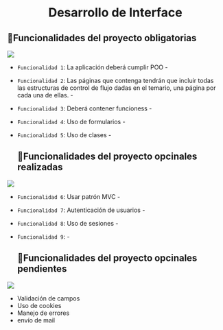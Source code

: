 <h1 align="center"> Desarrollo de Interface </h1>
   
  ## :hammer:Funcionalidades del proyecto obligatorias
 <p align="left">
   <img src="https://img.shields.io/badge/STATUS-FINALIZADAS-green">
   </p>
   
- `Funcionalidad 1`: La aplicación deberá cumplir POO - 
- `Funcionalidad 2`: Las páginas que contenga tendrán que incluir todas las estructuras de control de
flujo dadas en el temario, una página por cada una de ellas. - 
- `Funcionalidad 3`: Deberá contener funcioness - 
- `Funcionalidad 4`: Uso de formularios - 
- `Funcionalidad 5`: Uso de clases - 

  ## :hammer:Funcionalidades del proyecto opcinales realizadas
 <p align="left">
 <img src="https://img.shields.io/badge/STATUS-FINALIZADAS-green">
 </p>
 
- `Funcionalidad 6`: Usar patrón MVC - 
- `Funcionalidad 7`: Autenticación de usuarios - 
- `Funcionalidad 8`: Uso de sesiones -
- `Funcionalidad 9`:  -

  ## :hammer:Funcionalidades del proyecto opcinales pendientes
 <p align="left">
   <img src="https://img.shields.io/badge/STATUS-EN%20DESARROLLO-orange">
   </p>

-  Validación de campos 
- Uso de cookies
- Manejo de errores
- envío de mail

